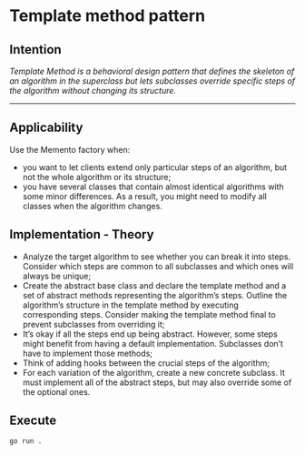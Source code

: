 # Template method pattern

## Intention

*Template Method is a behavioral design pattern that defines the skeleton of an algorithm in the superclass but lets subclasses override specific steps of the algorithm without changing its structure.*

---

## Applicability

Use the Memento factory when:
* you want to let clients extend only particular steps of an algorithm, but not the whole algorithm or its structure;
* you have several classes that contain almost identical algorithms with some minor differences. As a result, you might need to modify all classes when the algorithm changes.

## Implementation - Theory

- Analyze the target algorithm to see whether you can break it into steps. Consider which steps are common to all subclasses and which ones will always be unique;
- Create the abstract base class and declare the template method and a set of abstract methods representing the algorithm’s steps. Outline the algorithm’s structure in the template method by executing corresponding steps. Consider making the template method final to prevent subclasses from overriding it;
- It’s okay if all the steps end up being abstract. However, some steps might benefit from having a default implementation. Subclasses don’t have to implement those methods;
- Think of adding hooks between the crucial steps of the algorithm;
- For each variation of the algorithm, create a new concrete subclass. It must implement all of the abstract steps, but may also override some of the optional ones.

## Execute

`go run .`